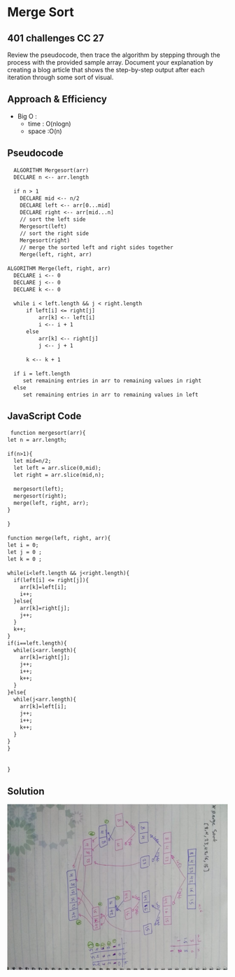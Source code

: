 # Merge Sort  


## 401 challenges CC 27 
  Review the pseudocode, then trace the algorithm by stepping through the process with the provided sample array.  Document your explanation by creating a blog article that shows the step-by-step output after each iteration through some sort of visual.



## Approach & Efficiency
- Big O :
   - time : O(nlogn)
   - space :O(n)


## Pseudocode
  ```
    ALGORITHM Mergesort(arr)
    DECLARE n <-- arr.length
           
    if n > 1
      DECLARE mid <-- n/2
      DECLARE left <-- arr[0...mid]
      DECLARE right <-- arr[mid...n]
      // sort the left side
      Mergesort(left)
      // sort the right side
      Mergesort(right)
      // merge the sorted left and right sides together
      Merge(left, right, arr)

ALGORITHM Merge(left, right, arr)
    DECLARE i <-- 0
    DECLARE j <-- 0
    DECLARE k <-- 0

    while i < left.length && j < right.length
        if left[i] <= right[j]
            arr[k] <-- left[i]
            i <-- i + 1
        else
            arr[k] <-- right[j]
            j <-- j + 1
            
        k <-- k + 1

    if i = left.length
       set remaining entries in arr to remaining values in right
    else
       set remaining entries in arr to remaining values in left
  ```

## JavaScript Code  

  ``` 
   function mergesort(arr){
  let n = arr.length;

  if(n>1){
    let mid=n/2;
    let left = arr.slice(0,mid);
    let right = arr.slice(mid,n);

    mergesort(left);
    mergesort(right);
    merge(left, right, arr);
  }

} 

function merge(left, right, arr){
  let i = 0;
  let j = 0 ;
  let k = 0 ;

  while(i<left.length && j<right.length){
    if(left[i] <= right[j]){
      arr[k]=left[i];
      i++;
    }else{
      arr[k]=right[j];
      j++;
    }
    k++;
  }
  if(i==left.length){
    while(i<arr.length){
      arr[k]=right[j];
      j++;
      i++;
      k++;
    }
  }else{
    while(j<arr.length){
      arr[k]=left[i];
      j++;
      i++;
      k++;
    }
  }
}
  

} 
  ```

## Solution
![mergeSort](../../assets/mergeSort.jpeg)


